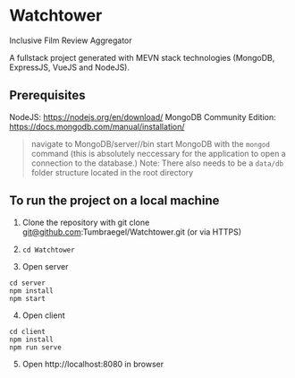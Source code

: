 # Watchtower
Inclusive Film Review Aggregator

A fullstack project generated with MEVN stack technologies (MongoDB, ExpressJS, VueJS and NodeJS).

## Prerequisites
NodeJS: https://nodejs.org/en/download/
MongoDB Community Edition: https://docs.mongodb.com/manual/installation/

> navigate to MongoDB/server/<version>/bin
> start MongoDB with the `mongod` command (this is absolutely neccessary for the application to open a connection to the database.)
> Note: There also needs to be a `data/db` folder structure located in the root directory

## To run the project on a local machine
1. Clone the repository with git clone git@github.com:Tumbraegel/Watchtower.git (or via HTTPS)

2. `cd Watchtower`

3. Open server
```
cd server
npm install
npm start
```

4. Open client
```
cd client
npm install
npm run serve
```

5. Open http://localhost:8080 in browser
